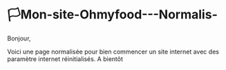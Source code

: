 # :white_flag:Mon-site-Ohmyfood---Normalis-

Bonjour, 

Voici une page normalisée pour bien commencer un site internet avec des paramètre internet réinitialisés.
A bientôt

